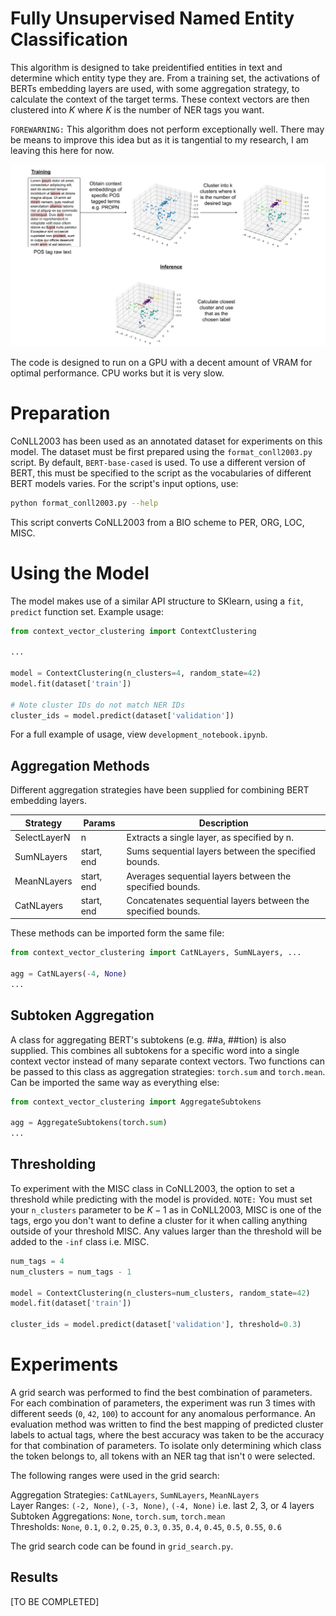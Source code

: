 # Fully Unsupervised Named Entity Classification

This algorithm is designed to take preidentified entities in text and determine which entity type they are. From a training set, the activations of BERTs embedding layers are used, with some aggregation strategy, to calculate the context of the target terms. These context vectors are then clustered into $K$ where $K$ is the number of NER tags you want.

`FOREWARNING:` This algorithm does not perform exceptionally well. There may be means to improve this idea but as it is tangential to my research, I am leaving this here for now.

![diagram of idea](./basic_idea.png)

The code is designed to run on a GPU with a decent amount of VRAM for optimal performance. CPU works but it is very slow.

# Preparation

CoNLL2003 has been used as an annotated dataset for experiments on this model. The dataset must be first prepared using the `format_conll2003.py` script. By default, `BERT-base-cased` is used. To use a different version of BERT, this must be specified to the script as the vocabularies of different BERT models varies. For the script's input options, use:

```bash
python format_conll2003.py --help
```

This script converts CoNLL2003 from a BIO scheme to PER, ORG, LOC, MISC.

# Using the Model

The model makes use of a similar API structure to SKlearn, using a `fit`, `predict` function set. Example usage:

```python
from context_vector_clustering import ContextClustering

...

model = ContextClustering(n_clusters=4, random_state=42)
model.fit(dataset['train'])

# Note cluster IDs do not match NER IDs
cluster_ids = model.predict(dataset['validation'])
```

For a full example of usage, view `development_notebook.ipynb`.

## Aggregation Methods

Different aggregation strategies have been supplied for combining BERT embedding layers.

| Strategy     | Params     | Description |
| ------------ | ---------- | ----------- |
| SelectLayerN | n          | Extracts a single layer, as specified by n. |
| SumNLayers   | start, end | Sums sequential layers between the specified bounds. |
| MeanNLayers  | start, end | Averages sequential layers between the specified bounds. |
| CatNLayers   | start, end | Concatenates sequential layers between the specified bounds. |

These methods can be imported form the same file:

```python
from context_vector_clustering import CatNLayers, SumNLayers, ...

agg = CatNLayers(-4, None)
...
```

## Subtoken Aggregation

A class for aggregating BERT's subtokens (e.g. ##a, ##tion) is also supplied. This combines all subtokens for a specific word into a single context vector instead of many separate context vectors. Two functions can be passed to this class as aggregation strategies: `torch.sum` and `torch.mean`. Can be imported the same way as everything else:

```python
from context_vector_clustering import AggregateSubtokens

agg = AggregateSubtokens(torch.sum)
...
```

## Thresholding

To experiment with the MISC class in CoNLL2003, the option to set a threshold while predicting with the model is provided. `NOTE:` You must set your `n_clusters` parameter to be $K - 1$ as in CoNLL2003, MISC is one of the tags, ergo you don't want to define a cluster for it when calling anything outside of your threshold MISC. Any values larger than the threshold will be added to the `-inf` class i.e. MISC.

```python
num_tags = 4
num_clusters = num_tags - 1

model = ContextClustering(n_clusters=num_clusters, random_state=42)
model.fit(dataset['train'])

cluster_ids = model.predict(dataset['validation'], threshold=0.3)
```

# Experiments

A grid search was performed to find the best combination of parameters. For each combination of parameters, the experiment was run 3 times with different seeds (`0`, `42`, `100`) to account for any anomalous performance. An evaluation method was written to find the best mapping of predicted cluster labels to actual tags, where the best accuracy was taken to be the accuracy for that combination of parameters. To isolate only determining which class the token belongs to, all tokens with an NER tag that isn't `O` were selected.

The following ranges were used in the grid search:

Aggregation Strategies: `CatNLayers`, `SumNLayers`, `MeanNLayers` <br>
Layer Ranges: `(-2, None)`, `(-3, None)`, `(-4, None)` i.e. last 2, 3, or 4 layers<br>
Subtoken Aggregations: `None`, `torch.sum`, `torch.mean` <br>
Thresholds: `None`, `0.1`, `0.2`, `0.25`, `0.3`, `0.35`, `0.4`, `0.45`, `0.5`, `0.55`, `0.6`

The grid search code can be found in `grid_search.py`.

## Results
[TO BE COMPLETED]